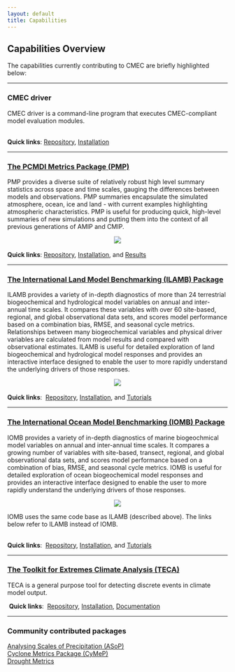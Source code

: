 ```yaml
---
layout: default
title: Capabilities
---
```


## Capabilities Overview

The capabilities currently contributing to CMEC are briefly highlighted below:

******
<!-- CMEC driver -->
<div class="span4 box">
<h3>
CMEC driver
</h3>
<p>
CMEC driver is a command-line program that executes CMEC-compliant model evaluation modules.
</p>
<br>
<strong>Quick links</strong>:
<a href="https://github.com/cmecmetrics/cmec-driver">Repository</a>, 
<a href="https://github.com/cmecmetrics/cmec-driver#installation">Installation</a>
</div>

******

<!-- PMP -->
<div class="span4 box">
<h3>
<a class="reference internal" href="pmp.html">The PCMDI Metrics Package (PMP)</a>
</h3>
<p>
PMP provides a diverse suite of relatively robust high level summary statistics
across space and time scales, gauging the differences between models and observations.
PMP summaries encapsulate the simulated atmosphere, ocean, ice and land - with
current examples highlighting atmospheric characteristics. PMP is useful for
producing quick, high-level summaries of new simulations and putting them into
the context of all previous generations of AMIP and CMIP.
</p>
<center>
<a border="0" href="pmp.html"><img src="{{site.baseurl}}/assets/images/pmp_cover_side_sm.png"></a>
</center>
<br>
<strong>Quick links</strong>:
<a href="https://github.com/PCMDI/pcmdi_metrics">Repository</a>, 
<a href="https://github.com/PCMDI/pcmdi_metrics/wiki/Install-using-Anaconda">Installation</a>, and
<a href="results/physical.html">Results</a>
</div>

******

<!-- ILAMB -->
<a name="ILAMB"></a>
<div class="span4 box">
<h3>
<a class="reference internal" href="ilamb.html">The International Land
Model Benchmarking (ILAMB) Package</a>
</h3>
<p>
ILAMB provides a variety of in-depth diagnostics of more than 24
terrestrial biogeochemical and hydrological model variables on annual
and inter-annual time scales. It compares these variables with over
60 site-based, regional, and global observational data sets, and
scores model performance based on a combination bias, RMSE, and seasonal
cycle metrics. Relationships between many biogeochemical variables
and physical driver variables are calculated from model results and
compared with observational estimates. ILAMB is useful for detailed
exploration of land biogeochemical and hydrological model responses and
provides an interactive interface designed to enable the user to more
rapidly understand the underlying drivers of those responses.
</p>
<center>
<a border="0" href="ilamb.html"><img src="{{site.baseurl}}/assets/images/ilamb_biomass_sm.png"></a>
</center>
<br>
<strong>Quick links</strong>:&nbsp;
<a href="https://bitbucket.org/ncollier/ilamb">Repository</a>,
<a href="https://www.ilamb.org/doc/install.html">Installation</a>, and
<a href="https://www.ilamb.org/doc/tutorial.html">Tutorials</a>
</div>

******

<!-- IOMB -->
<a name="IOMB"></a>
<div class="span4 box">
<h3>
<a class="reference internal" href="iomb.html">The International Ocean Model
Benchmarking (IOMB) Package</a>
</h3>
<p>
IOMB provides a variety of in-depth diagnostics of marine biogeochmical
model variables on annual and inter-annual time scales. It compares a
growing number of variables with site-based, transect, regional, and
global observational data sets, and scores model performance based on a
combination of bias, RMSE, and seasonal cycle metrics. IOMB is useful
for detailed exploration of ocean biogeochemical model responses and
provides an interactive interface designed to enable the user to more
rapidly understand the underlying drivers of those responses.
</p>
<center>
<a border="0" href="iomb.html"><img src="{{site.baseurl}}/assets/images/iomb_temperature_sm.png"></a>
</center>
<p>IOMB uses the same code base as ILAMB (described above). The links below
refer to ILAMB instead of IOMB.</p>
<br>
<strong>Quick links</strong>:&nbsp;
<a href="https://bitbucket.org/ncollier/ilamb">Repository</a>,
<a href="https://www.ilamb.org/doc/install.html">Installation</a>, and
<a href="https://www.ilamb.org/doc/tutorial.html">Tutorials</a>
</div>

******

<!-- TECA -->
<div class="span4 box">
<h3>
<a class="reference internal" href="teca.html">The Toolkit for Extremes
Climate Analysis (TECA)</a>
</h3>
<p>
TECA is a general purpose tool for detecting discrete events in climate model
output.
</p>
<img src="">
<strong>Quick links</strong>:&nbsp;
<a href="https://github.com/LBL-EESA/TECA">Repository</a>,
<a href="https://github.com/LBL-EESA/TECA_superbuild">Installation</a>,
<a href="https://github.com/LBL-EESA/TECA/blob/master/doc/teca_users_guide.pdf">Documentation</a>
</div>

******

<!-- Community -->
<div class="span4 box">
<h3>
Community contributed packages
</h3>
<a href="https://github.com/nick-klingaman/ASoP">Analysing Scales of Precipitation (ASoP)</a>
<br>
<a href="https://github.com/zarzycki/cymep">Cyclone Metrics Package (CyMeP)</a>
<br>
<a href="https://github.com/cmecmetrics/Drought_Metrics">Drought Metrics</a>

